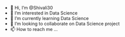 - 👋 Hi, I’m @Shivali30
- 👀 I’m interested in Data Science
- 🌱 I’m currently learning Data Science
- 💞️ I’m looking to collaborate on Data Science project
- 📫 How to reach me ...

<!---
Shivali30/Shivali30 is a ✨ special ✨ repository because its `README.md` (this file) appears on your GitHub profile.
You can click the Preview link to take a look at your changes.
--->
